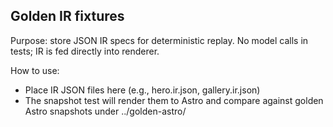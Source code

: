 Golden IR fixtures
------------------

Purpose: store JSON IR specs for deterministic replay. No model calls in tests; IR is fed directly into renderer.

How to use:
- Place IR JSON files here (e.g., hero.ir.json, gallery.ir.json)
- The snapshot test will render them to Astro and compare against golden Astro snapshots under ../golden-astro/


